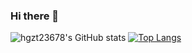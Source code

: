 ### Hi there 👋
![hgzt23678's GitHub stats](https://github-readme-stats.vercel.app/api?username=hgzt23678&count_private=true&show_icons=true)
[![Top Langs](https://github-readme-stats.vercel.app/api/top-langs/?username=hgzt23678&count_private=true)](https://github.com/anuraghazra/github-readme-stats)


<!--
**hgzt23678/hgzt23678** is a ✨ _special_ ✨ repository because its `README.md` (this file) appears on your GitHub profile.

Here are some ideas to get you started:

- 🔭 I’m currently working on ...
- 🌱 I’m currently learning ...
- 👯 I’m looking to collaborate on ...
- 🤔 I’m looking for help with ...
- 💬 Ask me about ...
- 📫 How to reach me: ...
- 😄 Pronouns: ...
- ⚡ Fun fact: ...
-->
